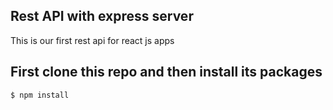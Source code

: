 ## Rest API with express server

This is our first rest api for react js apps

##  First clone this repo and then install its packages

```console
$ npm install
```